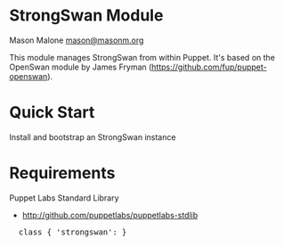 # StrongSwan Module

Mason Malone <mason@masonm.org>

This module manages StrongSwan from within Puppet. It's based on the OpenSwan module
by James Fryman (https://github.com/fup/puppet-openswan).

# Quick Start

Install and bootstrap an StrongSwan instance

# Requirements

Puppet Labs Standard Library
- http://github.com/puppetlabs/puppetlabs-stdlib

<pre>
  class { 'strongswan': }
</pre>
